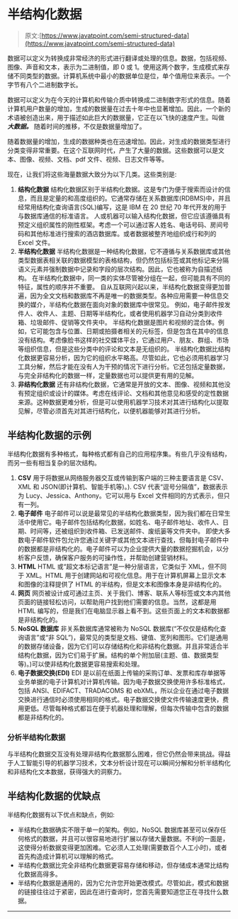 # 半结构化数据

> 原文:[https://www.javatpoint.com/semi-structured-data](https://www.javatpoint.com/semi-structured-data)

数据可以定义为转换成非常经济的形式进行翻译或处理的信息。数据，包括视频、图像、声音和文本，表示为二进制值，即 0 或 1。使用这两个数字，生成模式来存储不同类型的数据。计算机系统中最小的数据单位是位，单个值用位来表示。一个字节有八个二进制数字长。

数据可以定义为在今天的计算机和传输介质中转换成二进制数字形式的信息。随着计算机用户数量的增加，生成的数据量在过去十年中也显著增加。因此，一个新的术语被创造出来，用于描述如此巨大的数据量，它正在以飞快的速度产生。叫做 ***大数据。*** 随着时间的推移，不仅是数据量增加了。

随着数据量的增加，生成的数据种类也在迅速增加。因此，对生成的数据类型进行分类变得非常重要。在这个互联网时代，产生了大量的数据。这些数据可以是文本、图像、视频、文档、pdf 文件、视频、日志文件等等。

现在，让我们将这些海量数据大致分为以下几类。这些类别是:

1.  **结构化数据**
    结构化数据区别于半结构化数据。这是专门为便于搜索而设计的信息，而且是定量的和高度组织的。它通常存储在关系数据库(RDBMS)中，并且经常用结构化查询语言(SQL)编写，这是 IBM 在 20 世纪 70 年代开发的用于与数据库通信的标准语言。
    人或机器可以输入结构化数据，但它应该遵循具有预定义组织属性的刚性框架。考虑一个可以通过客人姓名、电话号码、房间号码和其他标准进行搜索的酒店数据库。或者数据被整齐地组织成行和列的 Excel 文件。
2.  **半结构化数据**
    半结构化数据是一种结构化数据，它不遵循与关系数据库或其他类型数据表相关联的数据模型的表格结构，但仍然包括标签或其他标记来分隔语义元素并强制数据中记录和字段的层次结构。因此，它也被称为自描述结构。
    在半结构化数据中，同一类的实体尽管被分组在一起，但可能具有不同的特征，属性的顺序并不重要。
    自从互联网兴起以来，半结构化数据变得更加普遍，因为全文文档和数据库不再是唯一的数据类型。各种应用需要一种信息交换的媒介，半结构化数据在面向对象的数据库中很常见。
    例如，电子邮件按发件人、收件人、主题、日期等半结构化，或者使用机器学习自动分类到收件箱、垃圾邮件、促销等文件夹中。
    半结构化数据是图片和视频的混合体。例如，它可能包含与位置、日期或拍摄者相关的元标签，但是包含在其中的信息没有结构。考虑像脸书这样的社交媒体平台，它通过用户、朋友、群组、市场等组织信息，但是这些分类中的评论和文本是无组织的。
    半结构化数据比结构化数据更容易分析，因为它的组织水平略高。尽管如此，它也必须用机器学习工具分解，然后才能在没有人为干预的情况下进行分析。它还包括定量数据，与完全非结构化的数据一样，定量数据也可以提供更有用的见解。
3.  **非结构化数据**
    还有非结构化数据，它通常是开放的文本、图像、视频和其他没有预定组织或设计的媒体。考虑在线评论、文档和其他意见和感受的定性数据来源。这种数据更难分析，但是可以使用机器学习技术对其进行结构化以提取见解，尽管必须首先对其进行结构化，以便机器能够对其进行分析。

## 半结构化数据的示例

半结构化数据有多种格式，每种格式都有自己的应用程序集。有些几乎没有结构，而另一些有相当复杂的层次结构。

1.  **CSV**
    用于将数据从网络服务器交互或传输到客户端的三种主要语言是 CSV、XML 和 JSON(即计算机、智能手机等)。).
    CSV 代表“逗号分隔值”，数据表示为 Lucy、Jessica、Anthony。它可以用与 Excel 文件相同的方式表示，但只有一列。
2.  **电子邮件**
    电子邮件可以说是最常见的半结构化数据类型，因为我们都在日常生活中使用它。电子邮件包括结构化数据，如姓名、电子邮件地址、收件人、日期、时间等，还被组织到收件箱、已发送邮件、废纸篓等文件夹中。
    即使大多数电子邮件软件包允许您通过关键字或其他文本进行查找，但每封电子邮件中的数据都是非结构化的。电子邮件可以为企业提供大量的数据挖掘机会，以分析客户反馈，确保客户服务的可操作性，并帮助创建营销材料。
3.  **HTML**
    HTML 或“超文本标记语言”是一种分层语言，它类似于 XML，但不同于 XML。HTML 用于创建网站和可视化信息。用于在计算机屏幕上显示文本和图像的注释提供了 HTML 的半结构，但是文本和图像本身是非结构化的。
4.  **网页**
    网页被设计成可通过主页、关于我们、博客、联系人等标签或文本内其他页面的链接轻松访问，以帮助用户找到他们需要的信息。当然，这都是用 HTML 编写的，但是我们在电脑显示器上看不到。这些页面上的文本和数据都是非结构化的。
5.  **NoSQL 数据库**
    非关系数据库通常被称为 NoSQL 数据库(“不仅仅是结构化查询语言”或“非 SQL”)，最常见的类型是文档、键值、宽列和图形。它们是通用的数据存储设备，因为它们可以存储结构化和非结构化数据。并且非常适合半结构化数据，因为它们易于扩展。结构的单个附加层(主题、值、数据类型等)。)可以使非结构化数据更容易搜索和处理。
6.  **电子数据交换(EDI)**
    EDI 是以前在纸面上传输的采购订单、发票和库存单据等业务单据的电子计算机对计算机传输。因为电子数据交换使用许多标准格式，包括 ANSI、EDIFACT、TRADACOMS 和 ebXML，所以企业在通过电子数据交换进行通信时必须使用相同的格式。电子数据交换使文件传输速度更快，费用更低。尽管每种格式都旨在便于机器处理和理解，但每次传输中包含的数据都是非结构化的。

### 分析半结构化数据

与半结构化数据交互没有处理非结构化数据那么困难，但它仍然会带来挑战。得益于人工智能引导的机器学习技术，文本分析设计现在可以瞬间分解和分析半结构化和非结构化文本数据，获得强大的洞察力。

## 半结构化数据的优缺点

半结构化数据有以下优点和缺点，例如:

*   半结构化数据确实不限于单一的架构。例如，NoSQL 数据库甚至可以保存任何格式的数据，并且可以很容易地进行扩展以存储大量数据。不利的一面是，这使得分析数据变得更加困难。它必须人工处理(需要数百个人工小时)，或者首先构造成计算机可以理解的格式。
*   半结构化数据比完全非结构化数据更容易存储和移动，但存储成本通常比结构化数据高得多。
*   半结构化数据是通用的，因为它允许您开始更改模式。尽管如此，模式和数据的链接往往过于紧密，因此在进行查询时，您首先需要知道您正在寻找什么数据。

* * *